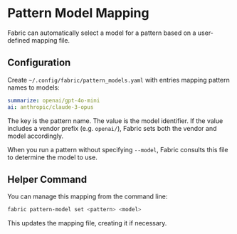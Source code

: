 # Pattern Model Mapping

Fabric can automatically select a model for a pattern based on a user-defined mapping file.

## Configuration

Create `~/.config/fabric/pattern_models.yaml` with entries mapping pattern names to models:

```yaml
summarize: openai/gpt-4o-mini
ai: anthropic/claude-3-opus
```

The key is the pattern name. The value is the model identifier. If the value includes a vendor prefix (e.g. `openai/`), Fabric sets both the vendor and model accordingly.

When you run a pattern without specifying `--model`, Fabric consults this file to determine the model to use.

## Helper Command

You can manage this mapping from the command line:

```bash
fabric pattern-model set <pattern> <model>
```

This updates the mapping file, creating it if necessary.

